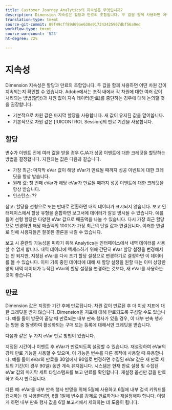 ```yaml
---
title: Customer Journey Analytics의 지속성은 무엇입니까?
description: Dimension 지속성은 할당과 만료의 조합입니다. 두 값을 함께 사용하면 어떤 차원 값이 지속되는지 확인할 수 있습니다.
translation-type: tm+mt
source-git-commit: 09f49cff89d69ae630e917243425967dbf56a9ed
workflow-type: tm+mt
source-wordcount: '523'
ht-degree: 72%

---
```



# 지속성

Dimension 지속성은 할당과 만료의 조합입니다. 두 값을 함께 사용하면 어떤 차원 값이 지속되는지 확인할 수 있습니다. Adobe에서는 조직 내에서 각 차원에 대한 여러 값이 처리되는 방법(할당)과 차원 값이 지속 데이터(만료)를 중단하는 경우에 대해 논의할 것을 권장합니다.

* 기본적으로 차원 값은 마지막 할당을 사용합니다. 새 값이 유지된 값을 덮어씁니다.
* 기본적으로 차원 값은 [!UICONTROL Session]의 만료 기간을 사용합니다.

## 할당

변수가 이벤트 전에 여러 값을 받을 경우 CJA가 성공 이벤트에 대한 크레딧을 할당하는 방법을 결정합니다. 지원되는 값은 다음과 같습니다.

* 가장 최근: 마지막 eVar 값이 해당 eVar가 만료될 때까지 성공 이벤트에 대한 크레딧을 항상 받습니다.
* 원래 값: 첫 번째 eVar가 해당 eVar가 만료될 때까지 성공 이벤트에 대한 크레딧을 항상 받습니다.
* 인스턴스: ??

참고: 할당을 선형으로 또는 반대로 전환하면 내역 데이터가 표시되지 않습니다. 보고 인터페이스에서 할당 유형을 혼합하면 보고서에 데이터가 잘못 명시될 수 있습니다. 예를 들어 선형 할당은 다양한 eVar 값으로 매출액을 나눌 수 있습니다. 다시 가장 최근 할당으로 변경하면 해당 매출액의 100%가 가장 최근의 단일 값과 연결됩니다. 이러한 연결로 인해 사용자들은 잘못된 결론을 내릴 수 있습니다.

보고 시 혼란의 가능성을 피하기 위해 Analytics는 인터페이스에서 내역 데이터를 사용할 수 없게 합니다. 내역 데이터에 액세스하기 위해 간단히 eVar 할당 설정을 변경해서는 안 되지만, 지정된 eVar를 다시 초기 할당 설정으로 변경하기로 결정하면 이 데이터를 볼 수 있습니다. 이미 기록 중인 데이터에 대해 새 할당 설정을 원할 때는 이미 상당한 양의 내역 데이터가 누적된 eVar의 할당 설정을 변경하는 것보다, 새 eVar를 사용하는 것이 좋습니다.

## 만료

Dimension 값은 지정한 기간 후에 만료됩니다. 차원 값이 만료된 후 더 이상 지표에 대한 크레딧을 받지 않습니다. Dimension을 지표에 대해 만료되도록 구성할 수도 있습니다. 예를 들어 방문이 끝날 때 만료되는 내부 판촉 행사가 있을 경우, 이 내부 판촉 행사는 방문 중 발생하여 활성화되는 구매 또는 등록에 대해서만 크레딧을 받습니다.

다음과 같은 두 가지 eVar 만료 방법이 있습니다.

지정된 시간이나 이벤트 후 eVar가 만료되도록 설정할 수 있습니다.
재설정하여 eVar의 강제 만료 기능을 사용할 수 있으며, 이 기능은 변수를 다른 목적에 사용할 때 유용합니다.
예를 들어 eVar의 만료를 30일에서 90일로 변경하면 수집된 eVar 값은 새 만료 세트의 기간(이 경우 90일) 동안 계속 유지됩니다. 시스템은 현재 만료 설정 및 수집된 eVar 값의 마지막 세트 타임스탬프를 보고 만료를 확인합니다. 재설정 옵션만 값을 만료하고 즉시 만료됩니다.

다른 예: eVar를 내부 판촉 행사 반영을 위해 5월에 사용하고 6월에 내부 검색 키워드를 캡처하는 데 사용한다면, 6월 1일에 변수를 강제로 만료하거나 재설정해야 합니다. 이렇게 하면 내부 판촉 행사 값을 6월 보고서에서 제외하는 데 도움이 됩니다.